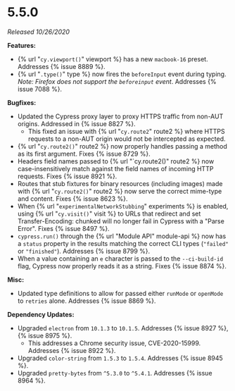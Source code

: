 # 5.5.0

*Released 10/26/2020*

**Features:**

- {% url "`cy.viewport()`" viewport %} has a new `macbook-16` preset. Addresses {% issue 8889 %}.
- {% url "`.type()`" type %} now fires the `beforeInput` event during typing. *Note: Firefox does not support the `beforeinput` event*. Addresses {% issue 7088 %}.

**Bugfixes:**

- Updated the Cypress proxy layer to proxy HTTPS traffic from non-AUT origins. Addressed in {% issue 8827 %}.
  - This fixed an issue with {% url "`cy.route2`" route2 %} where HTTPS requests to a non-AUT origin would not be intercepted as expected.
- {% url "`cy.route2()`" route2 %} now properly handles passing a method as its first argument. Fixes {% issue 8729 %}.
- Headers field names passed to {% url "`cy.route2()" route2 %} now case-insensitively match against the field names of incoming HTTP requests. Fixes {% issue 8921 %}.
- Routes that stub fixtures for binary resources (including images) made with {% url "`cy.route2()`" route2 %} now serve the correct mime-type and content. Fixes {% issue 8623 %}.
- When {% url "`experimentalNetworkStubbing`" experiments %} is enabled, using {% url "`cy.visit()`" visit %} to URLs that redirect and set Transfer-Encoding: chunked will no longer fail in Cypress with a "Parse Error". Fixes {% issue 8497 %}.
- `cypress.run()` through the {% url "Module API" module-api %} now has a `status` property in the results matching the correct CLI types (`"failed"` or `"finished"`). Addresses {% issue 8799 %}.
- When a value containing an `e` character is passed to the `--ci-build-id` flag, Cypress now properly reads it as a string. Fixes {% issue 8874 %}.

**Misc:**

- Updated type definitions to allow for passed either `runMode` or `openMode` to `retries` alone. Addresses {% issue 8869 %}.

**Dependency Updates:**

- Upgraded `electron` from `10.1.3` to `10.1.5`. Addresses {% issue 8927 %}, {% issue 8975 %}.
  - This addresses a Chrome security issue, CVE-2020-15999. Addresses {% issue 8922 %}.
- Upgraded `color-string` from `1.5.3` to `1.5.4`. Addresses {% issue 8945 %}.
- Upgraded `pretty-bytes` from `^5.3.0` to `^5.4.1`. Addresses {% issue 8964 %}.
